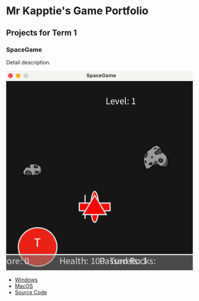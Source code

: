 # Mr Kapptie's Game Portfolio

## Projects for Term 1

### SpaceGame

Detail description.

![Running Game](https://github.com/kappter/gamedevportfolio2026A2/blob/main/images/spacegame01.png?raw=true)

* [Windows](https://github.com/kappter/gamedevportfolio2026A2/blob/main/src/SpaceGame/windows-amd64.zip)
* [MacOS](https://github.com/kappter/gamedevportfolio2026A2/blob/main/src/SpaceGame/macos-aarch64.zip)
* [Source Code](https://github.com/kappter/gamedevportfolio2026A2/tree/main/src/SpaceGame)
